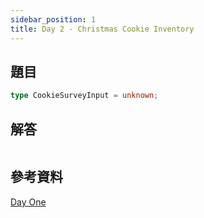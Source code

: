 ```yaml
---
sidebar_position: 1
title: Day 2 - Christmas Cookie Inventory
---
```


## 題目

```ts
type CookieSurveyInput = unknown;
```

## 解答
```ts

```

## 參考資料

[Day One](https://typehero.dev/challenge/day-1)
